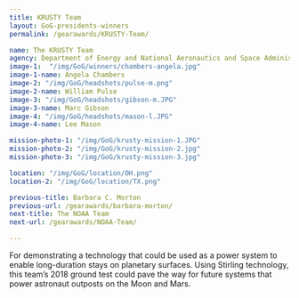 ```yaml
---
title: KRUSTY Team
layout: GoG-presidents-winners
permalink: /gearawards/KRUSTY-Team/

name: The KRUSTY Team
agency: Department of Energy and National Aeronautics and Space Administration
image-1:  "/img/GoG/winners/chambers-angela.jpg"
image-1-name: Angela Chambers
image-2: "/img/GoG/headshots/pulse-m.png"
image-2-name: William Pulse
image-3: "/img/GoG/headshots/gibson-m.JPG"
image-3-name: Marc Gibson
image-4: "/img/GoG/headshots/mason-l.JPG"
image-4-name: Lee Mason

mission-photo-1: "/img/GoG/krusty-mission-1.JPG"
mission-photo-2: "/img/GoG/krusty-mission-2.jpg"
mission-photo-3: "/img/GoG/krusty-mission-3.jpg"

location: "/img/GoG/location/OH.png"
location-2: "/img/GoG/location/TX.png"

previous-title: Barbara C. Morton
previous-url: /gearawards/barbara-morton/
next-title: The NOAA Team
next-url: /gearawards/NOAA-Team/

---
```


For demonstrating a technology that could be used
as a power system to enable long-duration stays on
planetary surfaces. Using Stirling technology, this
team’s 2018 ground test could pave the way for
future systems that power astronaut outposts on the
Moon and Mars.

